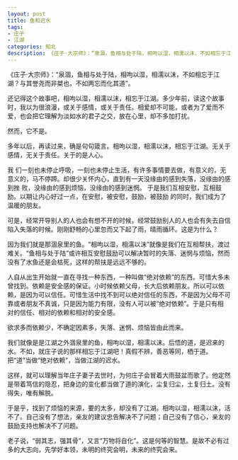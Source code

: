 ```yaml
---
layout: post
title: 鱼和迟水 
tags:
- 庄子
- 江湖
categories: 知北
description: 《庄子·大宗师》：“泉涸，鱼相与处于陆，相呴以湿，相濡以沫，不如相忘于江湖？与其誉尧而非桀也，不如两忘而化其道”。
---
```

《庄子·大宗师》：“泉涸，鱼相与处于陆，相呴以湿，相濡以沫，不如相忘于江湖？与其誉尧而非桀也，不如两忘而化其道”。

还记得这个故事吧，相呴以湿，相濡以沫，相忘于江湖。多少年前，读这个故事时，我以为很浪漫，或关于感情，或关于责任。相爱却不可能，或者为了爱而不爱，也会把它理解为淡如水的君子之交，放在心里，却不多加打扰。 

然而，它不是。 

多年以后，再读过来，确是句句箴言。相呴以湿，相濡以沫，相忘于江湖。无关于感情，无关于责任。关于的是人心。 

我 们一刻也未停止呼吸，一刻也未停止生活，有许多事情要去做，有意义的，无意义的，马不停蹄。却很少关怀内心，直到有一天没缘由的感到失落，没缘由的感到挫 败，没缘由的感到烦恼，没缘由的感到迷惘。 于是我们互相安慰，互相鼓励。以期让内心好过一点，在安慰，被安慰，鼓励，被鼓励 的同时，我们成为了温暖的朋友。 

可是，经常开导别人的人也会有想不开的时候，经常鼓励别人的人也会有失去自信陷入失落的时候。刚刚舒畅的心里忽而又下起了雨，晴雨循环。这是为什么？ 

因为我们就是那涸泉里的鱼。“相呴以湿，相濡以沫”就像是我们在互相帮扶，渡过难关。“鱼相与处于陆”或许相互安慰鼓励可以解决暂时的失落、迷惘与烦恼，然而没有了水鱼还是会枯死，这样的帮扶是远远不够的。 

人自从出生开始就一直在寻找一种东西，一种叫做“绝对依赖”的东西。可惜大多未曾找到。依赖是安全感的保证。小时候依赖父母，长大后依赖朋友。所以可以依 赖，是因为可以信任。可惜生活中找不到可以绝对信任的东西，不是因为父母不可靠或者朋友不真诚，只是因为能力有限，没有人可以被“绝对依赖”。于是只有相 对的信任、相对的依赖和相对的安全感。 

欲求多而依赖少，不确定因素多，失落、迷惘、烦恼皆由此而来。 

我们就像是是江湖之外涸泉里的鱼，相呴以湿，相濡以沫。后悟的道，是迟来的水。不如，就庄子说的那样相忘于江湖吧！真假不辨，善恶等同，栖于道。把“道”当做“绝对依赖”，当做江湖的迟水。 

这样，就可以理解当年庄子妻子去世时，为何庄子会冒着大雨鼓盆而歌了。他定然是带着笃信的隐忍，把身边的变化都当做了道的演化，尘复归尘，土复归土。没有得失，唯有解脱。 

于是乎，找到了烦恼的来源，要的太多，却没有了江湖。相呴以湿，相濡以沫，活不了。自己没有了想法，亲友的建议忠告解决不了问题；自己没有了信心，亲友的鼓励支持也解决不了问题。 

老子说，“弱其志，强其骨”，又言“万物将自化”。这是何等的智慧。是故不必有过多的大志向，先学好本领，未明的终究会明，未来的终究会来。
